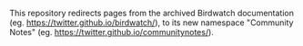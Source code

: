 This repository redirects pages from the archived Birdwatch documentation (eg. https://twitter.github.io/birdwatch/), to its new namespace "Community Notes" (eg. https://twitter.github.io/communitynotes/).
